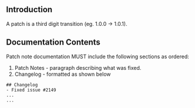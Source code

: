 ## Introduction
A patch is a third digit transition (eg. 1.0.0 -> 1.0.1).

## Documentation Contents
Patch note documentation MUST include the following sections as ordered:  
1. Patch Notes - paragraph describing what was fixed.
2. Changelog - formatted as shown below

```
## Changelog
- Fixed issue #2149
...
...
```
